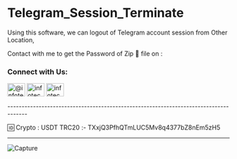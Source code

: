 # Telegram_Session_Terminate
Using this software, we can logout of Telegram account session from Other Location,

Contact with me to get the Password of Zip 📁 file on :

<h3 align="left">Connect with Us:</h3>
<p align="left">
<a href="https://twitter.com/@infotech4you" target="blank"><img align="center" src="https://raw.githubusercontent.com/rahuldkjain/github-profile-readme-generator/master/src/images/icons/Social/twitter.svg" alt="@infotech4you" height="30" width="40" /></a>
<a href="https://instagram.com/infotech4you_" target="blank"><img align="center" src="https://raw.githubusercontent.com/rahuldkjain/github-profile-readme-generator/master/src/images/icons/Social/instagram.svg" alt="infotech4you_" height="30" width="40" /></a>
<a href="https://www.youtube.com/c/infotech4you" target="blank"><img align="center" src="https://raw.githubusercontent.com/rahuldkjain/github-profile-readme-generator/master/src/images/icons/Social/youtube.svg" alt="infotech4you" height="30" width="40" /></a>
</p>
-------------------------------------------------------------------------------------

🆔 Crypto : USDT TRC20 :- TXxjQ3PfhQTmLUC5Mv8q4377bZ8nEm5zH5 $$$$

------------------------------------------------------------------------------------

![Capture](https://user-images.githubusercontent.com/95950194/147243126-7f5f4293-a16d-472d-af22-28492d69187c.PNG)

